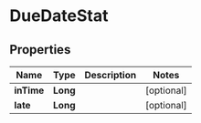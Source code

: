 

# DueDateStat


## Properties

| Name | Type | Description | Notes |
|------------ | ------------- | ------------- | -------------|
|**inTime** | **Long** |  |  [optional] |
|**late** | **Long** |  |  [optional] |



